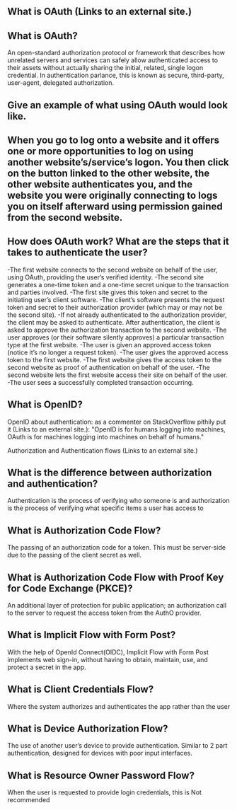 ## What is OAuth (Links to an external site.)
## What is OAuth? 
An open-standard authorization protocol or framework that describes how unrelated servers and services can safely allow authenticated access to their assets without actually sharing the initial, related, single logon credential. In authentication parlance, this is known as secure, third-party, user-agent, delegated authorization.
## Give an example of what using OAuth would look like.
## When you go to log onto a website and it offers one or more opportunities to log on using another website’s/service’s logon. You then click on the button linked to the other website, the other website authenticates you, and the website you were originally connecting to logs you on itself afterward using permission gained from the second website.
## How does OAuth work? What are the steps that it takes to authenticate the user?

-The first website connects to the second website on behalf of the user, using OAuth, providing the user’s verified identity.
-The second site generates a one-time token and a one-time secret unique to the transaction and parties involved.
-The first site gives this token and secret to the initiating user’s client software.
-The client’s software presents the request token and secret to their authorization provider (which may or may not be the second site).
-If not already authenticated to the authorization provider, the client may be asked to authenticate. After authentication, the client is asked to approve the authorization transaction to the second website.
-The user approves (or their software silently approves) a particular transaction type at the first website.
-The user is given an approved access token (notice it’s no longer a request token).
-The user gives the approved access token to the first website.
-The first website gives the access token to the second website as proof of authentication on behalf of the user.
-The second website lets the first website access their site on behalf of the user.
-The user sees a successfully completed transaction occurring.

## What is OpenID? 
OpenID about authentication: as a commenter on StackOverflow pithily put it (Links to an external site.): "OpenID is for humans logging into machines, OAuth is for machines logging into machines on behalf of humans."


Authorization and Authentication flows (Links to an external site.)

## What is the difference between authorization and authentication? 
Authentication is the process of verifying who someone is and authorization is the process of verifying what specific items a user has access to
## What is Authorization Code Flow?
The passing of an authorization code for a token. This must be server-side due to the passing of the client secret as well.
 ## What is Authorization Code Flow with Proof Key for Code Exchange (PKCE)?
An additional layer of protection for public application;  an authorization call to the server to request the access token from the AuthO provider.

## What is Implicit Flow with Form Post? 
With the help of OpenId Connect(OIDC), Implicit Flow with Form Post implements web sign-in, without having to obtain, maintain, use, and protect a secret in the app.

## What is Client Credentials Flow? 
Where the system authorizes and authenticates the app rather than the user

 ## What is Device Authorization Flow?
The use of another user’s device to provide authentication. Similar to 2 part authentication, designed for devices with poor input interfaces.

## What is Resource Owner Password Flow? 
When the user is requested to provide login credentials, this is Not recommended